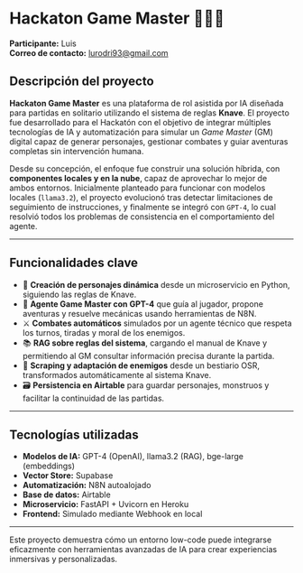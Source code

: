 # Hackaton Game Master 🎲🧙‍♂️

**Participante:** Luis  
**Correo de contacto:** lurodri93@gmail.com

## Descripción del proyecto

**Hackaton Game Master** es una plataforma de rol asistida por IA diseñada para partidas en solitario utilizando el sistema de reglas **Knave**. El proyecto fue desarrollado para el Hackatón con el objetivo de integrar múltiples tecnologías de IA y automatización para simular un *Game Master* (GM) digital capaz de generar personajes, gestionar combates y guiar aventuras completas sin intervención humana.

Desde su concepción, el enfoque fue construir una solución híbrida, con **componentes locales y en la nube**, capaz de aprovechar lo mejor de ambos entornos. Inicialmente planteado para funcionar con modelos locales (`llama3.2`), el proyecto evolucionó tras detectar limitaciones de seguimiento de instrucciones, y finalmente se integró con `GPT-4`, lo cual resolvió todos los problemas de consistencia en el comportamiento del agente.

---

## Funcionalidades clave

- 👤 **Creación de personajes dinámica** desde un microservicio en Python, siguiendo las reglas de Knave.
- 🧠 **Agente Game Master con GPT-4** que guía al jugador, propone aventuras y resuelve mecánicas usando herramientas de N8N.
- ⚔️ **Combates automáticos** simulados por un agente técnico que respeta los turnos, tiradas y moral de los enemigos.
- 📚 **RAG sobre reglas del sistema**, cargando el manual de Knave y permitiendo al GM consultar información precisa durante la partida.
- 👹 **Scraping y adaptación de enemigos** desde un bestiario OSR, transformados automáticamente al sistema Knave.
- 🗃️ **Persistencia en Airtable** para guardar personajes, monstruos y facilitar la continuidad de las partidas.

---

## Tecnologías utilizadas

- **Modelos de IA:** GPT-4 (OpenAI), llama3.2 (RAG), bge-large (embeddings)
- **Vector Store:** Supabase
- **Automatización:** N8N autoalojado
- **Base de datos:** Airtable
- **Microservicio:** FastAPI + Uvicorn en Heroku
- **Frontend:** Simulado mediante Webhook en local

---

Este proyecto demuestra cómo un entorno low-code puede integrarse eficazmente con herramientas avanzadas de IA para crear experiencias inmersivas y personalizadas.
